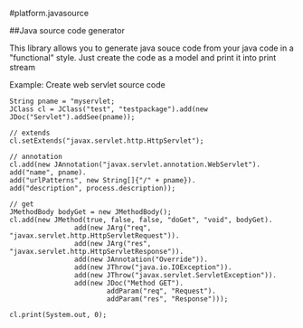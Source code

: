 #platform.javasource

##Java source code generator

This library allows you to generate java souce code from your java code in a "functional" style.
Just create the code as a model and print it into print stream

Example: Create web servlet source code


    String pname = "myservlet;
    JClass cl = JClass("test", "testpackage").add(new JDoc("Servlet").addSee(pname));

    // extends
    cl.setExtends("javax.servlet.http.HttpServlet");

    // annotation
    cl.add(new JAnnotation("javax.servlet.annotation.WebServlet").
    add("name", pname).
    add("urlPatterns", new String[]{"/" + pname}).
    add("description", process.description));

    // get
    JMethodBody bodyGet = new JMethodBody();
    cl.add(new JMethod(true, false, false, "doGet", "void", bodyGet).
                    add(new JArg("req", "javax.servlet.http.HttpServletRequest")).
                    add(new JArg("res", "javax.servlet.http.HttpServletResponse")).
                    add(new JAnnotation("Override")).
                    add(new JThrow("java.io.IOException")).
                    add(new JThrow("javax.servlet.ServletException")).
                    add(new JDoc("Method GET").
                            addParam("req", "Request").
                            addParam("res", "Response")));

    cl.print(System.out, 0);


